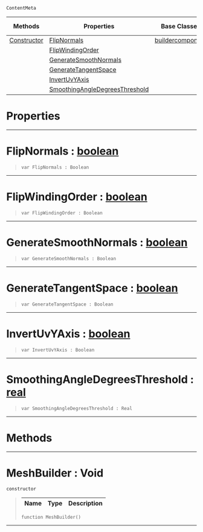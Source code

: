  `ContentMeta`

|Methods|Properties|Base Classes|Derived Classes|
|---|---|---|---|
|[ Constructor](https://github.com/dragonCASTjosh/PlasmaDocs/blob/master/code_reference/class_reference/meshbuilder.markdown#meshbuilder-void)|[ FlipNormals](https://github.com/dragonCASTjosh/PlasmaDocs/blob/master/code_reference/class_reference/meshbuilder.markdown#flipnormals-plasma-engine)|[buildercomponent](https://github.com/dragonCASTjosh/PlasmaDocs/blob/master/code_reference/class_reference/buildercomponent.markdown)| |
| |[ FlipWindingOrder](https://github.com/dragonCASTjosh/PlasmaDocs/blob/master/code_reference/class_reference/meshbuilder.markdown#flipwindingorder-plasma-en)| | |
| |[ GenerateSmoothNormals](https://github.com/dragonCASTjosh/PlasmaDocs/blob/master/code_reference/class_reference/meshbuilder.markdown#generatesmoothnormals-ze)| | |
| |[ GenerateTangentSpace](https://github.com/dragonCASTjosh/PlasmaDocs/blob/master/code_reference/class_reference/meshbuilder.markdown#generatetangentspace-zer)| | |
| |[ InvertUvYAxis](https://github.com/dragonCASTjosh/PlasmaDocs/blob/master/code_reference/class_reference/meshbuilder.markdown#invertuvyaxis-plasma-engin)| | |
| |[ SmoothingAngleDegreesThreshold](https://github.com/dragonCASTjosh/PlasmaDocs/blob/master/code_reference/class_reference/meshbuilder.markdown#smoothingangledegreesthr)| | |


 #  Properties


---  
 #  FlipNormals : [boolean](https://github.com/dragonCASTjosh/PlasmaDocs/blob/master/code_reference/lightning_base_types/boolean.markdown)

> 
> ``` lang=cpp, name=Lightning
> var FlipNormals : Boolean


---  
 #  FlipWindingOrder : [boolean](https://github.com/dragonCASTjosh/PlasmaDocs/blob/master/code_reference/lightning_base_types/boolean.markdown)

> 
> ``` lang=cpp, name=Lightning
> var FlipWindingOrder : Boolean


---  
 #  GenerateSmoothNormals : [boolean](https://github.com/dragonCASTjosh/PlasmaDocs/blob/master/code_reference/lightning_base_types/boolean.markdown)

> 
> ``` lang=cpp, name=Lightning
> var GenerateSmoothNormals : Boolean


---  
 #  GenerateTangentSpace : [boolean](https://github.com/dragonCASTjosh/PlasmaDocs/blob/master/code_reference/lightning_base_types/boolean.markdown)

> 
> ``` lang=cpp, name=Lightning
> var GenerateTangentSpace : Boolean


---  
 #  InvertUvYAxis : [boolean](https://github.com/dragonCASTjosh/PlasmaDocs/blob/master/code_reference/lightning_base_types/boolean.markdown)

> 
> ``` lang=cpp, name=Lightning
> var InvertUvYAxis : Boolean


---  
 #  SmoothingAngleDegreesThreshold : [real](https://github.com/dragonCASTjosh/PlasmaDocs/blob/master/code_reference/lightning_base_types/real.markdown)

> 
> ``` lang=cpp, name=Lightning
> var SmoothingAngleDegreesThreshold : Real


---  
 #  Methods


---  
 #  MeshBuilder : Void

 `constructor`

> 
> |Name|Type|Description|
> |---|---|---|
> ``` lang=cpp, name=Lightning
> function MeshBuilder()
> ``` 


---  
 

 